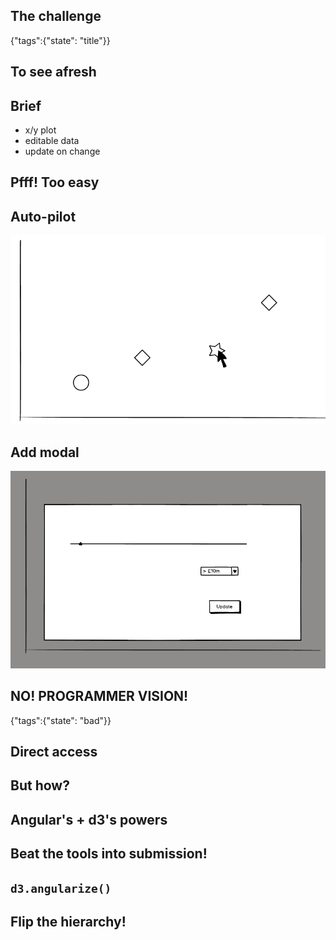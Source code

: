 ## The challenge
{"tags":{"state": "title"}}

## To see afresh

## Brief

- x/y plot
- editable data
- update on change

## Pfff! Too easy

## Auto-pilot

![boring chart](img/chart-boring.png)

## Add modal

![boring modal](img/chart-modal.png)

## NO! PROGRAMMER VISION!
{"tags":{"state": "bad"}}

## Direct access

## But how?

## Angular's + d3's powers

## Beat the tools into submission!

## `d3.angularize()`

## Flip the hierarchy!

##  

<svg id='realisationDemo' class="demo"></svg>

<script>
setTimeout(function() {
  // .eq is for marked's annoying parser
  onSlideWithElementShown($("#realisationDemo").eq(0)[0], resolutionDemo.fromHook)
});
</script>

##  
